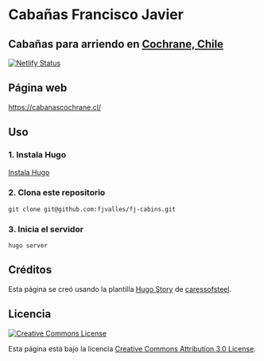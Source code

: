 # Cabañas Francisco Javier

## Cabañas para arriendo en [Cochrane, Chile](https://goo.gl/maps/8nPz5AgZfGE1uPPN9)

[![Netlify Status](https://api.netlify.com/api/v1/badges/7c3a62e5-e371-4226-82c6-35070219484d/deploy-status)](https://app.netlify.com/sites/cabanasfj/deploys)

## Página web
https://cabanascochrane.cl/

## Uso

### 1. Instala Hugo
[Instala Hugo](https://gohugo.io/overview/installing/)

### 2. Clona este repositorio
```
git clone git@github.com:fjvalles/fj-cabins.git
```

### 3. Inicia el servidor
```
hugo server
```

## Créditos

Esta página se creó usando la plantilla [Hugo Story](https://themes.gohugo.io/hugo-story/) de [caressofsteel](https://github.com/caressofsteel).

## Licencia

<a rel="license" href="http://creativecommons.org/licenses/by/3.0/" class="license-button"><img alt="Creative Commons License" style="border-width:0" src="https://i.creativecommons.org/l/by/3.0/88x31.png"></a>

Esta página está bajo la licencia [Creative Commons Attribution 3.0 License](LICENSE).
